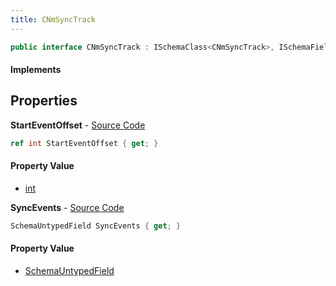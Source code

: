 ```yaml
---
title: CNmSyncTrack
---
```


```csharp
public interface CNmSyncTrack : ISchemaClass<CNmSyncTrack>, ISchemaField, ISchemaClass, INativeHandle
```

#### Implements

## Properties

**StartEventOffset** - [Source Code](https://github.com/swiftly-solution/swiftlys2/blob/main/managed/src/SwiftlyS2.Generated/Schemas/Interfaces/CNmSyncTrack.cs#L19)

```csharp
ref int StartEventOffset { get; }
```

#### Property Value

- [int](https://learn.microsoft.com/dotnet/api/system.int32)

**SyncEvents** - [Source Code](https://github.com/swiftly-solution/swiftlys2/blob/main/managed/src/SwiftlyS2.Generated/Schemas/Interfaces/CNmSyncTrack.cs#L17)

```csharp
SchemaUntypedField SyncEvents { get; }
```

#### Property Value

- [SchemaUntypedField](/docs/api/shared/schemas/schemauntypedfield)

